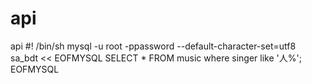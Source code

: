 # api
api
#! /bin/sh
mysql -u root -ppassword --default-character-set=utf8 sa_bdt  << EOFMYSQL
SELECT * FROM music where singer like '人%';
EOFMYSQL
